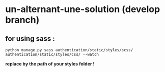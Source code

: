 # un-alternant-une-solution (develop branch)

## for using sass :

``
python manage.py sass authentication/static/styles/scss/ authentication/static/styles/css/ --watch
``

**replace by the path of your styles folder !**